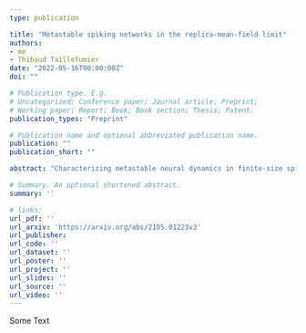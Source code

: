 ```yaml
---
type: publication

title: "Metastable spiking networks in the replica-mean-field limit"
authors:
- me
- Thibaud Taillefumier
date: "2022-05-16T00:00:00Z"
doi: ""

# Publication type. E.g.
# Uncategorized; Conference paper; Journal article; Preprint;
# Working paper; Report; Book; Book section; Thesis; Patent.
publication_types: "Preprint"

# Publication name and optional abbreviated publication name.
publication: ""
publication_short: ""

abstract: "Characterizing metastable neural dynamics in finite-size spiking networks remains a daunting challenge. We propose to address this challenge in the recently introduced replica-mean-field (RMF) limit. In this limit, networks are made of infinitely many replicas of the finite network of interest, but with randomized interactions across replica. Such randomization renders certain excitatory networks fully tractable at the cost of neglecting activity correlations, but with explicit dependence on the finite size of the neural constituents. However, metastable dynamics typically unfold in networks with mixed inhibition and excitation. Here, we extend the RMF computational framework to point-process-based neural network models with exponential stochastic intensities, allowing for mixed excitation and inhibition. Within this setting, we show that metastable finite-size networks admit multistable RMF limits, which are fully characterized by stationary firing rates. Technically, these stationary rates are determined as solutions to a set of delayed differential equations under certain regularity conditions that any physical solutions shall satisfy. We solve this original problem by combining the resolvent formalism and singular-perturbation theory. Importantly, we find that these rates specify probabilistic pseudo-equilibria which accurately capture the neural variability observed in the original finite-size network. We also discuss the emergence of metastability as a stochastic bifurcation, which can also be interpreted as a static phase transition in the RMF limits. In turn, we expect to leverage the static picture of RMF limits to infer purely dynamical features of metastable finite-size networks, such as the transition rates between pseudo-equilibria."

# Summary. An optional shortened abstract.
summary: ''

# links:
url_pdf: ''
url_arxiv: 'https://arxiv.org/abs/2105.01223v3'
url_publisher: 
url_code: ''
url_dataset: ''
url_poster: ''
url_project: ''
url_slides: ''
url_source: ''
url_video: ''
---
```


Some Text